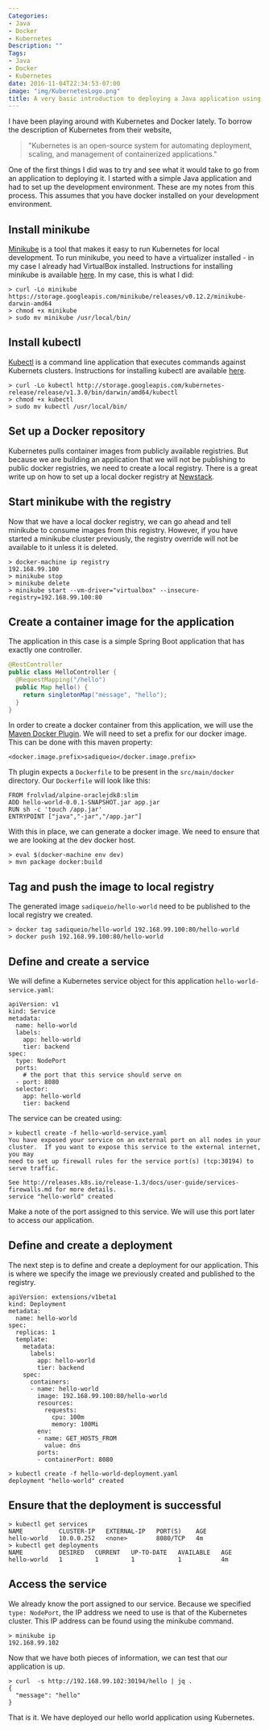 ```yaml
---
Categories:
- Java
- Docker
- Kubernetes
Description: ""
Tags:
- Java
- Docker
- Kubernetes
date: 2016-11-04T22:34:53-07:00
image: "img/KubernetesLogo.png"
title: A very basic introduction to deploying a Java application using Kubernetes
---
```


I have been playing around with Kubernetes and Docker lately. To borrow the description of Kubernetes from their website,

> "Kubernetes is an open-source system for automating deployment, scaling, and management of containerized applications."

One of the first things I did was to try and see what it would take to go from an application to deploying it. I started with a simple Java application and had to set up the development environment. These are my notes from this process. This assumes that you have docker installed on your development environment.

## Install minikube
[Minikube](https://github.com/kubernetes/minikube) is a tool that makes it easy to run Kubernetes for local development. To run minikube, you need to have a virtualizer installed - in my case I already had VirtualBox installed. Instructions for installing minikube is available [here](https://github.com/kubernetes/minikube/releases). In my case, this is what I did:
```
> curl -Lo minikube https://storage.googleapis.com/minikube/releases/v0.12.2/minikube-darwin-amd64
> chmod +x minikube
> sudo mv minikube /usr/local/bin/
```

## Install kubectl
[Kubectl](http://kubernetes.io/docs/user-guide/kubectl-overview/) is a command line application that executes commands against Kubernets clusters. Instructions for installing kubectl are available [here](http://kubernetes.io/docs/getting-started-guides/minikube/#install-kubectl).
```
> curl -Lo kubectl http://storage.googleapis.com/kubernetes-release/release/v1.3.0/bin/darwin/amd64/kubectl
> chmod +x kubectl
> sudo mv kubectl /usr/local/bin/
```

## Set up a Docker repository
Kubernetes pulls container images from publicly available registries. But because we are building an application that we will not be publishing to public docker registries, we need to create a local registry. There is a great write up on how to set up a local docker registry at [Newstack](http://thenewstack.io/tutorial-configuring-ultimate-development-environment-kubernetes/).

## Start minikube with the registry
Now that we have a local docker registry, we can go ahead and tell minikube to consume images from this registry. However, if you have started a minikube cluster previously, the registry override will not be available to it unless it is deleted.
```
> docker-machine ip registry
192.168.99.100
> minikube stop
> minikube delete
> minikube start --vm-driver="virtualbox" --insecure-registry=192.168.99.100:80
```
## Create a container image for the application
The application in this case is a simple Spring Boot application that has exactly one controller.
```java
@RestController
public class HelloController {
  @RequestMapping("/hello")
  public Map hello() {
    return singletonMap("message", "hello");
  }
}
```
In order to create a docker container from this application, we will use the [Maven Docker Plugin](https://github.com/spotify/docker-maven-plugin). We will need to set a prefix for our docker image. This can be done with this maven property:
```
<docker.image.prefix>sadiqueio</docker.image.prefix>
```
Th plugin expects a `Dockerfile` to be present in the `src/main/docker` directory. Our `Dockerfile` will look like this:
```
FROM frolvlad/alpine-oraclejdk8:slim
ADD hello-world-0.0.1-SNAPSHOT.jar app.jar
RUN sh -c 'touch /app.jar'
ENTRYPOINT ["java","-jar","/app.jar"]
```
With this in place, we can generate a docker image. We need to ensure that we are looking at the dev docker host.
```
> eval $(docker-machine env dev)
> mvn package docker:build
```

## Tag and push the image to local registry
The generated image `sadiqueio/hello-world` need to be published to the local registry we created.
```
> docker tag sadiqueio/hello-world 192.168.99.100:80/hello-world
> docker push 192.168.99.100:80/hello-world
```

## Define and create a service
We will define a Kubernetes service object for this application `hello-world-service.yaml`:
```
apiVersion: v1
kind: Service
metadata:
  name: hello-world
  labels:
    app: hello-world
    tier: backend
spec:
  type: NodePort
  ports:
    # the port that this service should serve on
  - port: 8080
  selector:
    app: hello-world
    tier: backend
```

The service can be created using:
```
> kubectl create -f hello-world-service.yaml
You have exposed your service on an external port on all nodes in your
cluster.  If you want to expose this service to the external internet, you may
need to set up firewall rules for the service port(s) (tcp:30194) to serve traffic.

See http://releases.k8s.io/release-1.3/docs/user-guide/services-firewalls.md for more details.
service "hello-world" created
```
Make a note of the port assigned to this service. We will use this port later to access our application.

## Define and create a deployment
The next step is to define and create a deployment for our application. This is where we specify the image we previously created and published to the registry.
```
apiVersion: extensions/v1beta1
kind: Deployment
metadata:
  name: hello-world
spec:
  replicas: 1
  template:
    metadata:
      labels:
        app: hello-world
        tier: backend
    spec:
      containers:
      - name: hello-world
        image: 192.168.99.100:80/hello-world
        resources:
          requests:
            cpu: 100m
            memory: 100Mi
        env:
        - name: GET_HOSTS_FROM
          value: dns
        ports:
        - containerPort: 8080
```

```
> kubectl create -f hello-world-deployment.yaml
deployment "hello-world" created
```

## Ensure that the deployment is successful
```
> kubectl get services
NAME          CLUSTER-IP   EXTERNAL-IP   PORT(S)    AGE
hello-world   10.0.0.252   <none>        8080/TCP   4m
> kubectl get deployments
NAME          DESIRED   CURRENT   UP-TO-DATE   AVAILABLE   AGE
hello-world   1         1         1            1           4m
```

## Access the service
We already know the port assigned to our service. Because we specified `type: NodePort`, the IP address we need to use is that of the Kubernetes cluster. This IP address can be found using the minikube command.
```
> minikube ip
192.168.99.102
```
Now that we have both pieces of information, we can test that our application is up.
```
> curl  -s http://192.168.99.102:30194/hello | jq .
{
  "message": "hello"
}
```
That is it. We have deployed our hello world application using Kubernetes.
